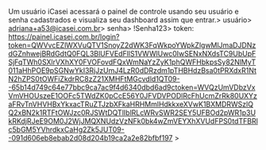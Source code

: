 Um usuário iCasei acessará o painel de controle usando seu usuário e senha cadastrados e visualiza seu dashboard assim que entrar.>
usuário> adriana+a53@icasei.com.br>
senha> !Senha123>
token: https://painel.icasei.com.br/login?token=QWVvcEZlWXVuQTV1SnoyZ2dWK3FqWkpoYWpkZlgwMlJmaDJDNzdGZnhwejBRdGdtQ0FQL3BlUFVEdFllS1VWWlUwc0IwSENxNXdsTC9UbUpFSjFqTWh0SXlrVXhXY0FVOFovdFQxWmNaYzZyK1phQWFHbkpsSy82NlMyT011aHhPOE9pSGNwYkI3RjJzUmJ4LzR0dDRzdm1pTHBHdzBsa0tPRXdxR1NtN2hZPS0tOWFiZkdrRC8zZ21XMHFtMGcvdld1QT09--65b14d749c64e77bbc9ca7ac9f4d6340dbd6ad9ctoken=WVQzUmVDbzVxVmVHOUszeE1OOFc5TWdZK0pCcE56Y0JFVDVPODlRcFhUcmZrRk80UXYzaFRvTnVHVHBxYkxacTRuZTJzbXFkaHRHMmlHdkkxeXVwK1BXMDRWSzlQQ2xBN2k1RTFtOWJzc0RJSWtDQTlIblRLcWRvSWR2SEY5UFBOd2pWR1p3UkRKdjRJeE9OM0J2WjJMQXNUdzVzNFk0bk4wZmVEYXhXVUdFPS0tdTFBRlc5bGM5YVhrdkxCaHg2Zk5JUT09--091d606eb8ebab2d08d204b19ca2a2e82bfbf197 >